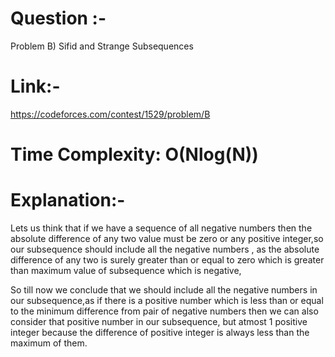 # Question :- 
Problem B) Sifid and Strange Subsequences

# Link:-
https://codeforces.com/contest/1529/problem/B

# Time Complexity: O(Nlog(N))

# Explanation:-

Lets us think that if we have a sequence of all negative numbers then the absolute difference of any two value must be zero or any positive integer,so our
subsequence should include all the negative numbers , as the absolute difference of any two is surely greater than or equal to zero which is 
greater than maximum value of subsequence which is negative,

So till now we conclude that we should include all the negative numbers in our subsequence,as if there is a positive number which is less than or equal 
to the minimum difference from pair of negative numbers then we can also consider that positive number in our subsequence, but atmost 1 positive integer because
the difference of positive integer is always less than the maximum of them.

